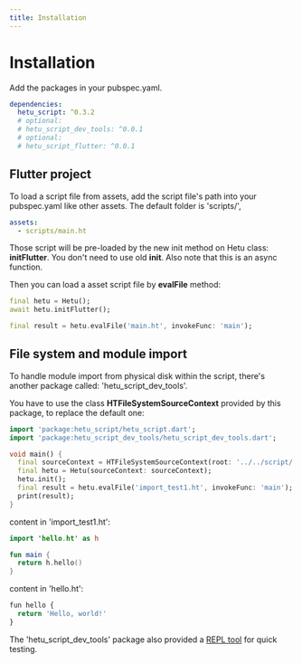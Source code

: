 ```yaml
---
title: Installation
---
```


# Installation

Add the packages in your pubspec.yaml.

```yaml
dependencies:
  hetu_script: ^0.3.2
  # optional:
  # hetu_script_dev_tools: ^0.0.1
  # optional:
  # hetu_script_flutter: ^0.0.1
```

## Flutter project

To load a script file from assets, add the script file's path into your pubspec.yaml like other assets.
The default folder is 'scripts/',

```yaml
assets:
  - scripts/main.ht
```

Those script will be pre-loaded by the new init method on Hetu class: **initFlutter**. You don't need to use old **init**. Also note that this is an async function.

Then you can load a asset script file by **evalFile** method:

```dart
final hetu = Hetu();
await hetu.initFlutter();

final result = hetu.evalFile('main.ht', invokeFunc: 'main');
```

## File system and module import

To handle module import from physical disk within the script, there's another package called: 'hetu_script_dev_tools'.

You have to use the class **HTFileSystemSourceContext** provided by this package, to replace the default one:

```dart
import 'package:hetu_script/hetu_script.dart';
import 'package:hetu_script_dev_tools/hetu_script_dev_tools.dart';

void main() {
  final sourceContext = HTFileSystemSourceContext(root: '../../script/');
  final hetu = Hetu(sourceContext: sourceContext);
  hetu.init();
  final result = hetu.evalFile('import_test1.ht', invokeFunc: 'main');
  print(result);
}
```

content in 'import_test1.ht':

```kotlin
import 'hello.ht' as h

fun main {
  return h.hello()
}
```

content in 'hello.ht':

```javascript
fun hello {
  return 'Hello, world!'
}
```

The 'hetu_script_dev_tools' package also provided a [REPL tool](../command_line_tool/index.md#REPL) for quick testing.
